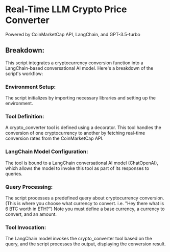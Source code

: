 # Real-Time LLM Crypto Price Converter
Powered by CoinMarketCap API, LangChain, and GPT-3.5-turbo

## Breakdown:
This script integrates a cryptocurrency conversion function into a LangChain-based conversational AI model. Here's a breakdown of the script's workflow:

### Environment Setup:
The script initializes by importing necessary libraries and setting up the environment.

### Tool Definition:
A crypto_converter tool is defined using a decorator. This tool handles the conversion of one cryptocurrency to another by fetching real-time conversion rates from the CoinMarketCap API.

### LangChain Model Configuration:
The tool is bound to a LangChain conversational AI model (ChatOpenAI), which allows the model to invoke this tool as part of its responses to queries.

### Query Processing:
The script processes a predefined query about cryptocurrency conversion. (This is where you choose what currency to convert. i.e. "Hey there what is 6 BTC worth in ETH?")
Note you must define a base currency, a currency to convert, and an amount.

### Tool Invocation:
The LangChain model invokes the crypto_converter tool based on the query, and the script processes the output, displaying the conversion result.
